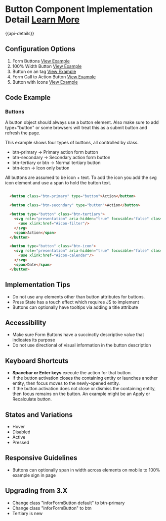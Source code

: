 # Button Component Implementation Detail [Learn More](https://soho.infor.com/index.php?p=component/buttons)

{{api-details}}

## Configuration Options

1. Form Buttons [View Example]( /components/button/example-index)
2. 100% Width Button [View Example]( /components/button/example-100-percent)
3. Button on an <a> tag  [View Example]( /components/button/example-as-link)
4. Form Call to Action Button [View Example]( /components/button/example-secondary-border)
5. Button with Icons [View Example]( /components/button/example-with-icons)

## Code Example

### Buttons

A button object should always use a button element. Also make sure to add type+"button" or some browsers will treat this as a submit button and refresh the page.

This example shows four types of buttons, all controlled by class.

-   btn-primary -\> Primary action form button
-   btn-secondary -\> Secondary action form button
-   btn-tertiary or btn -\> Normal tertiary button
-   btn-icon -\> Icon only button

All buttons are assumed to be icon + text. To add the icon you add the svg icon element and use a span to hold the button text.

```html

  <button class="btn-primary" type="button">Action</button>

  <button class="btn-secondary" type="button">Action</button>

  <button type="button" class="btn-tertiary">
    <svg role="presentation" aria-hidden="true" focusable="false" class="icon">
      <use xlink:href="#icon-filter"/>
    </svg>
    <span>Action</span>
  </button>

  <button type="button" class="btn-icon">
    <svg role="presentation" aria-hidden="true" focusable="false" class="icon">
      <use xlink:href="#icon-calendar"/>
    </svg>
    <span>Date</span>
  </button>


```

## Implementation Tips

-   Do not use any elements other than button attributes for buttons.
-   Press State has a touch effect which requires JS to implement
-   Buttons can optionally have tooltips via adding a title attribute

## Accessibility

-   Make sure Form Buttons have a succinctly descriptive value that indicates its purpose
-   Do not use directional of visual information in the button description

## Keyboard Shortcuts

-   **Spacebar or Enter keys** execute the action for that button.
-   If the button activation closes the containing entity or launches another entity, then focus moves to the newly-opened entity.
-   If the button activation does not close or dismiss the containing entity, then focus remains on the button. An example might be an Apply or Recalculate button.

## States and Variations

-   Hover
-   Disabled
-   Active
-   Pressed

## Responsive Guidelines

-   Buttons can optionally span in width across elements on mobile to 100% example sign in page

## Upgrading from 3.X

-   Change class "inforFormButton default" to btn-primary
-   Change class "inforFormButton" to btn
-   Tertiary is new
